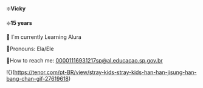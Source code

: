 ❇️**Vicky**

❇️**15 years**


💠 I`m currently Learning Alura

💠Pronouns: Ela/Ele

💠How to reach me: 00001116931217sp@al.educacao.sp.gov.br

!{}(https://tenor.com/pt-BR/view/stray-kids-stray-kids-han-han-jisung-han-bang-chan-gif-27619618)






